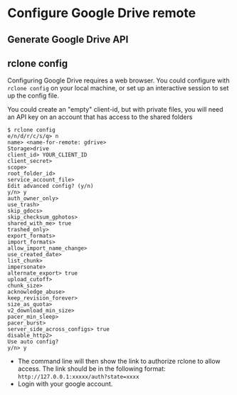 # Configure Google Drive remote

## Generate Google Drive API


## rclone config
Configuring Google Drive requires a web browser. You could configure with `rclone config` on your local machine, or set up an interactive session to set up the config file.

You could create an "empty" client-id, but with private files, you will need an API key on an account that has access to the shared folders

```console
$ rclone config
e/n/d/r/c/s/q> n
name> <name-for-remote: gdrive>
Storage>drive
client_id> YOUR_CLIENT_ID
client_secret> 
scope> 
root_folder_id> 
service_account_file> 
Edit advanced config? (y/n)
y/n> y
auth_owner_only> 
use_trash> 
skip_gdocs>
skip_checksum_gphotos>
shared_with_me> true
trashed_only>
export_formats>
import_formats>
allow_import_name_change>
use_created_date>
list_chunk>
impersonate>
alternate_export> true
upload_cutoff>
chunk_size>
acknowledge_abuse>
keep_revision_forever>
size_as_quota>
v2_download_min_size>
pacer_min_sleep>
pacer_burst>
server_side_across_configs> true
disable_http2>
Use auto config?
y/n> y
```

- The command line will then show the link to authorize rclone to allow access. The link should be in the following format: `http://127.0.0.1:xxxxx/auth?state=xxxx`
- Login with your google account.
